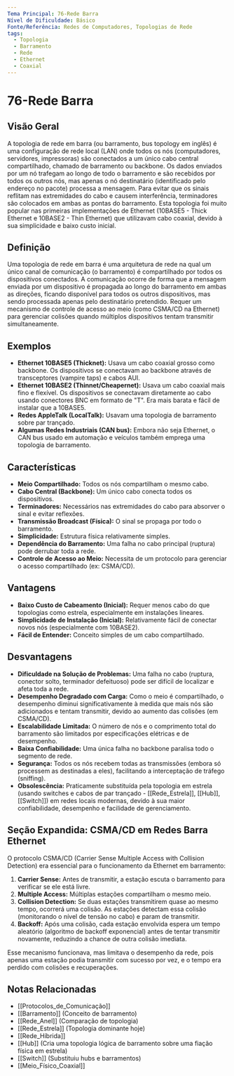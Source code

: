 ```yaml
---
Tema Principal: 76-Rede Barra
Nível de Dificuldade: Básico
Fonte/Referência: Redes de Computadores, Topologias de Rede
tags:
  - Topologia
  - Barramento
  - Rede
  - Ethernet
  - Coaxial
---
```


# 76-Rede Barra

## Visão Geral

A topologia de rede em barra (ou barramento, bus topology em inglês) é uma configuração de rede local (LAN) onde todos os nós (computadores, servidores, impressoras) são conectados a um único cabo central compartilhado, chamado de barramento ou backbone. Os dados enviados por um nó trafegam ao longo de todo o barramento e são recebidos por todos os outros nós, mas apenas o nó destinatário (identificado pelo endereço no pacote) processa a mensagem. Para evitar que os sinais reflitam nas extremidades do cabo e causem interferência, terminadores são colocados em ambas as pontas do barramento. Esta topologia foi muito popular nas primeiras implementações de Ethernet (10BASE5 - Thick Ethernet e 10BASE2 - Thin Ethernet) que utilizavam cabo coaxial, devido à sua simplicidade e baixo custo inicial.

## Definição

Uma topologia de rede em barra é uma arquitetura de rede na qual um único canal de comunicação (o barramento) é compartilhado por todos os dispositivos conectados. A comunicação ocorre de forma que a mensagem enviada por um dispositivo é propagada ao longo do barramento em ambas as direções, ficando disponível para todos os outros dispositivos, mas sendo processada apenas pelo destinatário pretendido. Requer um mecanismo de controle de acesso ao meio (como CSMA/CD na Ethernet) para gerenciar colisões quando múltiplos dispositivos tentam transmitir simultaneamente.

## Exemplos

*   **Ethernet 10BASE5 (Thicknet):** Usava um cabo coaxial grosso como backbone. Os dispositivos se conectavam ao backbone através de transceptores (vampire taps) e cabos AUI.
*   **Ethernet 10BASE2 (Thinnet/Cheapernet):** Usava um cabo coaxial mais fino e flexível. Os dispositivos se conectavam diretamente ao cabo usando conectores BNC em formato de "T". Era mais barata e fácil de instalar que a 10BASE5.
*   **Redes AppleTalk (LocalTalk):** Usavam uma topologia de barramento sobre par trançado.
*   **Algumas Redes Industriais (CAN bus):** Embora não seja Ethernet, o CAN bus usado em automação e veículos também emprega uma topologia de barramento.

## Características

*   **Meio Compartilhado:** Todos os nós compartilham o mesmo cabo.
*   **Cabo Central (Backbone):** Um único cabo conecta todos os dispositivos.
*   **Terminadores:** Necessários nas extremidades do cabo para absorver o sinal e evitar reflexões.
*   **Transmissão Broadcast (Física):** O sinal se propaga por todo o barramento.
*   **Simplicidade:** Estrutura física relativamente simples.
*   **Dependência do Barramento:** Uma falha no cabo principal (ruptura) pode derrubar toda a rede.
*   **Controle de Acesso ao Meio:** Necessita de um protocolo para gerenciar o acesso compartilhado (ex: CSMA/CD).

## Vantagens

*   **Baixo Custo de Cabeamento (Inicial):** Requer menos cabo do que topologias como estrela, especialmente em instalações lineares.
*   **Simplicidade de Instalação (Inicial):** Relativamente fácil de conectar novos nós (especialmente com 10BASE2).
*   **Fácil de Entender:** Conceito simples de um cabo compartilhado.

## Desvantagens

*   **Dificuldade na Solução de Problemas:** Uma falha no cabo (ruptura, conector solto, terminador defeituoso) pode ser difícil de localizar e afeta toda a rede.
*   **Desempenho Degradado com Carga:** Como o meio é compartilhado, o desempenho diminui significativamente à medida que mais nós são adicionados e tentam transmitir, devido ao aumento das colisões (em CSMA/CD).
*   **Escalabilidade Limitada:** O número de nós e o comprimento total do barramento são limitados por especificações elétricas e de desempenho.
*   **Baixa Confiabilidade:** Uma única falha no backbone paralisa todo o segmento de rede.
*   **Segurança:** Todos os nós recebem todas as transmissões (embora só processem as destinadas a eles), facilitando a interceptação de tráfego (sniffing).
*   **Obsolescência:** Praticamente substituída pela topologia em estrela (usando switches e cabos de par trançado - [[Rede_Estrela]], [[Hub]], [[Switch]]) em redes locais modernas, devido à sua maior confiabilidade, desempenho e facilidade de gerenciamento.

## Seção Expandida: CSMA/CD em Redes Barra Ethernet

O protocolo CSMA/CD (Carrier Sense Multiple Access with Collision Detection) era essencial para o funcionamento da Ethernet em barramento:
1.  **Carrier Sense:** Antes de transmitir, a estação escuta o barramento para verificar se ele está livre.
2.  **Multiple Access:** Múltiplas estações compartilham o mesmo meio.
3.  **Collision Detection:** Se duas estações transmitirem quase ao mesmo tempo, ocorrerá uma colisão. As estações detectam essa colisão (monitorando o nível de tensão no cabo) e param de transmitir.
4.  **Backoff:** Após uma colisão, cada estação envolvida espera um tempo aleatório (algoritmo de backoff exponencial) antes de tentar transmitir novamente, reduzindo a chance de outra colisão imediata.

Esse mecanismo funcionava, mas limitava o desempenho da rede, pois apenas uma estação podia transmitir com sucesso por vez, e o tempo era perdido com colisões e recuperações.

## Notas Relacionadas

*   [[Protocolos_de_Comunicação]]
*   [[Barramento]] (Conceito de barramento)
*   [[Rede_Anel]] (Comparação de topologia)
*   [[Rede_Estrela]] (Topologia dominante hoje)
*   [[Rede_Híbrida]]
*   [[Hub]] (Cria uma topologia lógica de barramento sobre uma fiação física em estrela)
*   [[Switch]] (Substituiu hubs e barramentos)
*   [[Meio_Físico_Coaxial]]
